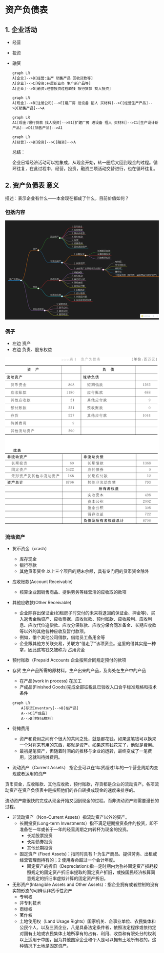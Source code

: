 # 资产负债表

##  1. 企业活动

+ 经营

+ 投资

+ 融资

  ```mermaid
  graph LR
  A[企业]-->B[经营:生产 销售产品 回收货款等]
  A[企业]-->C[投资:开展新业务 生产新产品等]
  A[企业]-->D[融资:经营投资过程缺钱 银行贷款 找人投资]
  ```

  ```mermaid
  graph LR
  A[现金]-->B[注册公司]-->E[建厂房 进设备 招人 买材料]-->C[经营生产产品]-->D[销售产品]-->A
  ```

  ```mermaid
  graph LR
  A1[现金:银行贷款 找人投资]-->E1[扩建厂房 进设备 招人 买材料]-->C1[生产设计新产品]-->D1[销售产品]-->A1
  ```

  ```mermaid
  graph LR
  A[经营]-->B[投资]-->C[融资]-->A
  ```

  总结：

  企业日常经济活动可以抽象成，从现金开始，转一圈后又回到现金的过程。循环往复，在此过程中，经营，投资，融资三项活动交替进行，也在循环往复。

##  2. 资产负债表 意义

描述：表示企业有什么——本金现在都成了什么，目前价值如何？

### 包括内容
![19f829a2c39c6f7ba4d3c25136a878bd.png](../../_resources/19f829a2c39c6f7ba4d3c25136a878bd-1.png)
### 例子
+ 左边 资产
+ 右边 负责、股东权益

![7166d21ba67030583137756451eaf497.png](../../_resources/7166d21ba67030583137756451eaf497-1.png)

### 流动资产

+ 货币资金（crash）

  - 库存现金
  - 银行存款
  - 其他货币资金
  以上三个项目的期末余额，具有专门用的货币资金除外
  
 + 应收账款(Account Receivable) 
 
	-  核算企业因销售商品、提供劳务等经营活的应收取的款项    
	
+ 其他应收款(Other Receivable) 
		
	-   企业除存出保证金(如租房子时交付的未来将退回的保证金、押金等)、买入返售金融资产、应收票据、应收账款、预付账款、应收股利、应收利息、应收代位追偿款、应收分保账款、应收分保合同准备金、长期应收款等以外的其他各种应收及暂付款项。
	-   例如，借个其他公司借款，借给员工备用金等
	-   企业跟其他方关联交易，关联方“借走了”该项资金。这里的借其实是一种拿，因此这笔钱又被称为 占用资金
	
+ 预付账款（Prepaid Accounts 企业按照合同规定预付的款项
+ 存货 生产产品所需的原材料，生产出来的产品，及尚处在生产中的产品
	- 在产品(work in process) 在加工
	- 产成品(Finished Goods)完成全部征税且已验收入口合乎标准规格和技术条件
	
	```mermaid
	graph LR
		A[存货Inventory]-->B[在产品]
		A-->C[产成品]
		A-->D[材料&物料]
	```
	 
+ 待摊费用
	- 资产和费用之间有个很大的共同之处，就是都花钱。如果这笔钱可以换来一个对将来有用的东西，那就是资产。如果这笔钱花完了，他就是费用。 
	- 最初是笔资产，但随着时间的的推移与企业的运转，最终变成了一笔费用，这就叫待摊费用。

+ 流动资产（Current Assets） 指企业可以在1年货超过1年的一个营业周期内变现或者运用的资产


货币资金，应收账款、其他应收款，预付账款，存货都是企业的流动资产。各项流动资产在资产负债表中是按照他们的各自转换成现金的速度来排序的。

流动资产能很快的完成从现金开始又回到现金的过程。而非流动资产则需要漫长的过程。 

+ 非流动资产（Non-Current Assets）指流动资产以外的资产。
	- 长期投资(Long-term Investments）指不满足短期投资条件的投资，即不准备在一年或长于一年的经营周期之内转杯为现金的投资。
		+ 长期股票投资
		+ 长期债券投资
		+ 其他长期投资
	- 固定资产 (Fixed Assets)：指同时具有 1-为生产商品、提供劳务、出租或经营管理而持有的；2 使用寿命超过一个会计年度。
		+ 固定资产的折旧（Depreciation):指一定时期内为弥补固定资产损耗按照规定的固定资产折旧率提取的固定资产折旧，或按国民经济核算同意规定的折旧率虚拟计算的固定资产折旧。
+ 无形资产(Intangible Assets and Other Assets)：指企业拥有或者控制的没有实物形态的可辨认非货币性资产
	- 专利权
	- 非专利技术
	- 商标权
	- 著作权
	- 土地使用权（Land Usage Rights）国家机关、企事业单位、农民集体和公民个人，以及三资企业，凡是具备法定条件者，依照法定程序或依约定对国有土地或农民集体土地所享有的占有、利用、收益和有限处分的权利
	以上适用于中国，因为其他国家企业和个人是可以拥有土地所有权的，这种情况下土地是固定资产。

